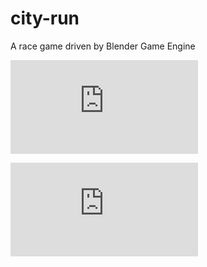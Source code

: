 city-run
========

A race game driven by Blender Game Engine

![Screenshot](http://www.pasteall.org/pic/show.php?id=64804)

![Map](http://www.pasteall.org/pic/show.php?id=64805)
